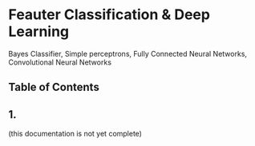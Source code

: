 # Feauter Classification & Deep Learning

Bayes Classifier, Simple perceptrons, Fully Connected Neural Networks, Convolutional Neural Networks

## Table of Contents


## 1.

(this documentation is not yet complete)